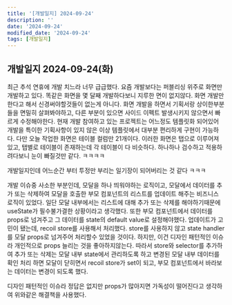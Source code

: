 ```yaml
---
title: '[개발일지] 2024-09-24'
description: ''
date: '2024-09-24'
modified_date: '2024-09-24'
tags: [개발일지]
---
```


## 개발일지 2024-09-24(화)

최근 추석 연휴에 개발 치느라 너무 급급했다. 요즘 개발보다는 퍼블리싱 위주로 화면만 개발하고 있다. 똑같은 화면을 몇 달째 개발하다보니 지루한 면이 없지않다. 화면 개발만 한다고 해서 신경써야할것들이 없는게 아니다. 화면 개발을 하면서 기획서랑 상이한부분들을 면밀히 살펴봐야하고, 다른 부분이 있으면 사이드 이펙트 발생시키지 않으면서 빠르게 수정해야한다. 현재 개발 참여하고 있는 프로젝트는 어느정도 템플릿화 되어있어 개발을 특이한 기획사항이 있지 않은 이상 템플릿에서 대부분 편리하게 구현이 가능하다. 다만 오늘 작업한 화면은 테이블 컬럼만 21개이다. 이러한 화면은 탭으로 이루어져 있고, 탭별로 테이블이 존재하는데 각 테이블이 다 비슷하다. 하나하나 검수하고 적용하려다보니 눈이 빠질것만 같다. ㅋㅋㅋㅋ

개발일지인데 어느순간 부터 투정만 부리는 일기장이 되어버리는 것 같다 ㅋㅋㅋ

개발 이슈중 사소한 부분인데, 모달을 하나 띄워야하는 로직이고, 모달에서 데이터를 추가 또는 삭제하여 모달을 호출한 부모 컴포넌트의 리스트를 업데이트 해주는 비즈니스 로직이 있었다. 일단 모달 내부에서는 리스트에 대해 추가 또는 삭제를 해야하기때문에 useState가 필수불가결한 상황이라고 생각했다. 또한 부모 컴포넌트에서 데이터를 props로 넘겨주고 그 데이터를 state의 default value로 설정해야했다. 업데이트가 고민이 됐는데, recoil store를 사용해서 처리했다. store를 사용하지 않고 state handler를 모달 props로 넘겨주어 처리할수 있었을 것이다. 하지만, 이건 디자인 패턴적인 이슈라 개인적으로 props 늘리는 것을 좋아하지않는다. 따라서 store와 selector를 추가하여 추가 또는 삭제는 모달 내부 state에서 관리하도록 하고 변경된 모달 내부 데이터를 확인 처리 하면 모달이 닫히면서 recoil store가 set이 되고, 부모 컴포넌트에서 바라보는 데이터는 변경이 되도록 했다.

디자인 패턴적인 이슈라 정답은 없지만 props가 많아지면 가독성이 떨어진다고 생각하여 위와같은 해결책을 사용했다.
